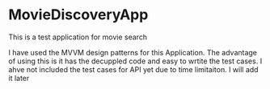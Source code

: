 # MovieDiscoveryApp
This is a test application for movie search

I have used the MVVM design patterns for this Application. The advantage of using this is it has the decuppled code and easy to wrtite the test cases. I ahve not included the test cases for API yet due to time limitaiton. I will add it later 
